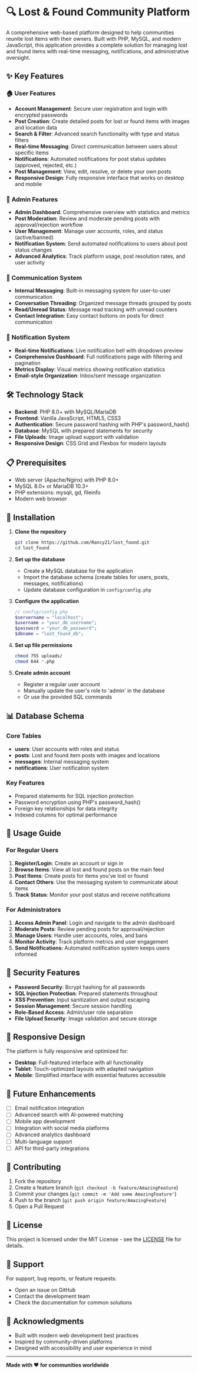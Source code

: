 # 🔍 Lost & Found Community Platform

A comprehensive web-based platform designed to help communities reunite lost items with their owners. Built with PHP, MySQL, and modern JavaScript, this application provides a complete solution for managing lost and found items with real-time messaging, notifications, and administrative oversight.

## ✨ Key Features

### 🏠 **User Features**
- **Account Management**: Secure user registration and login with encrypted passwords
- **Post Creation**: Create detailed posts for lost or found items with images and location data
- **Search & Filter**: Advanced search functionality with type and status filters
- **Real-time Messaging**: Direct communication between users about specific items
- **Notifications**: Automated notifications for post status updates (approved, rejected, etc.)
- **Post Management**: View, edit, resolve, or delete your own posts
- **Responsive Design**: Fully responsive interface that works on desktop and mobile

### 👑 **Admin Features**
- **Admin Dashboard**: Comprehensive overview with statistics and metrics
- **Post Moderation**: Review and moderate pending posts with approval/rejection workflow
- **User Management**: Manage user accounts, roles, and status (active/banned)
- **Notification System**: Send automated notifications to users about post status changes
- **Advanced Analytics**: Track platform usage, post resolution rates, and user activity

### 💬 **Communication System**
- **Internal Messaging**: Built-in messaging system for user-to-user communication
- **Conversation Threading**: Organized message threads grouped by posts
- **Read/Unread Status**: Message read tracking with unread counters
- **Contact Integration**: Easy contact buttons on posts for direct communication

### 🔔 **Notification System**
- **Real-time Notifications**: Live notification bell with dropdown preview
- **Comprehensive Dashboard**: Full notifications page with filtering and pagination
- **Metrics Display**: Visual metrics showing notification statistics
- **Email-style Organization**: Inbox/sent message organization

## 🛠 Technology Stack

- **Backend**: PHP 8.0+ with MySQL/MariaDB
- **Frontend**: Vanilla JavaScript, HTML5, CSS3
- **Authentication**: Secure password hashing with PHP's password_hash()
- **Database**: MySQL with prepared statements for security
- **File Uploads**: Image upload support with validation
- **Responsive Design**: CSS Grid and Flexbox for modern layouts

## 📋 Prerequisites

- Web server (Apache/Nginx) with PHP 8.0+
- MySQL 8.0+ or MariaDB 10.3+
- PHP extensions: mysqli, gd, fileinfo
- Modern web browser

## 🚀 Installation

1. **Clone the repository**
   ```bash
   git clone https://github.com/Rancy21/lost_found.git
   cd lost_found
   ```

2. **Set up the database**
   - Create a MySQL database for the application
   - Import the database schema (create tables for users, posts, messages, notifications)
   - Update database configuration in `config/config.php`

3. **Configure the application**
   ```php
   // config/config.php
   $servername = "localhost";
   $username = "your_db_username";
   $password = "your_db_password";
   $dbname = "lost_found_db";
   ```

4. **Set up file permissions**
   ```bash
   chmod 755 uploads/
   chmod 644 *.php
   ```

5. **Create admin account**
   - Register a regular user account
   - Manually update the user's role to 'admin' in the database
   - Or use the provided SQL commands

## 📊 Database Schema

### Core Tables
- **users**: User accounts with roles and status
- **posts**: Lost and found item posts with images and locations
- **messages**: Internal messaging system
- **notifications**: User notification system

### Key Features
- Prepared statements for SQL injection protection
- Password encryption using PHP's password_hash()
- Foreign key relationships for data integrity
- Indexed columns for optimal performance

## 🎯 Usage Guide

### For Regular Users
1. **Register/Login**: Create an account or sign in
2. **Browse Items**: View all lost and found posts on the main feed
3. **Post Items**: Create posts for items you've lost or found
4. **Contact Others**: Use the messaging system to communicate about items
5. **Track Status**: Monitor your post status and receive notifications

### For Administrators
1. **Access Admin Panel**: Login and navigate to the admin dashboard
2. **Moderate Posts**: Review pending posts for approval/rejection
3. **Manage Users**: Handle user accounts, roles, and bans
4. **Monitor Activity**: Track platform metrics and user engagement
5. **Send Notifications**: Automated notification system keeps users informed

## 🔐 Security Features

- **Password Security**: Bcrypt hashing for all passwords
- **SQL Injection Protection**: Prepared statements throughout
- **XSS Prevention**: Input sanitization and output escaping
- **Session Management**: Secure session handling
- **Role-Based Access**: Admin/user role separation
- **File Upload Security**: Image validation and secure storage

## 📱 Responsive Design

The platform is fully responsive and optimized for:
- **Desktop**: Full-featured interface with all functionality
- **Tablet**: Touch-optimized layouts with adapted navigation
- **Mobile**: Simplified interface with essential features accessible

## 🚧 Future Enhancements

- [ ] Email notification integration
- [ ] Advanced search with AI-powered matching
- [ ] Mobile app development
- [ ] Integration with social media platforms
- [ ] Advanced analytics dashboard
- [ ] Multi-language support
- [ ] API for third-party integrations

## 🤝 Contributing

1. Fork the repository
2. Create a feature branch (`git checkout -b feature/AmazingFeature`)
3. Commit your changes (`git commit -m 'Add some AmazingFeature'`)
4. Push to the branch (`git push origin feature/AmazingFeature`)
5. Open a Pull Request

## 📄 License

This project is licensed under the MIT License - see the [LICENSE](LICENSE) file for details.

## 👥 Support

For support, bug reports, or feature requests:
- Open an issue on GitHub
- Contact the development team
- Check the documentation for common solutions

## 🙏 Acknowledgments

- Built with modern web development best practices
- Inspired by community-driven platforms
- Designed with accessibility and user experience in mind

---

**Made with ❤️ for communities worldwide**
